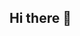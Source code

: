 ## Hi there 👋

<!--
**CesarVargasDev/CesarVargasDev** is a ✨ _special_ ✨ repository because its `README.md` (this file) appears on your GitHub profile.
aa
<a href="https://u8views.com/github/CesarVargasDev"><img src="https://u8views.com/api/v1/github/profiles/26362312/views/day-week-month-total-count.svg"></a>
[![Cesar Vargas profile views](https://u8views.com/api/v1/github/profiles/26362312/views/day-week-month-total-count.svg)](https://u8views.com/github/CesarVargasDev)
Here are some ideas to get you started:

- 🔭 I’m currently working on ...
- 🌱 I’m currently learning ...
- 👯 I’m looking to collaborate on ...
- 🤔 I’m looking for help with ...
- 💬 Ask me about ...
- 📫 How to reach me: ...
- 😄 Pronouns: ...
- ⚡ Fun fact: ...
-->
